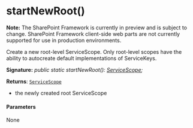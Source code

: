 # startNewRoot()
**Note:** The SharePoint Framework is currently in preview and is subject to change. SharePoint Framework client-side web parts are not currently supported for use in production environments.



Create a new root-level ServiceScope. Only root-level scopes have the ability to autocreate default implementations of ServiceKeys.

**Signature:** _public static startNewRoot(): [ServiceScope](../../sp-core-library/class/servicescope.md);_

**Returns**: [`ServiceScope`](../../sp-core-library/class/servicescope.md)



- the newly created root ServiceScope

#### Parameters
None


